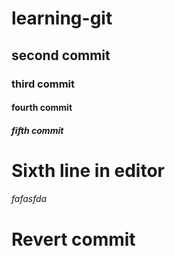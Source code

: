 # learning-git
<h2>second commit</h2>
<h3>third commit</h3>
<h4>fourth commit</h4>
<h5>fifth commit</h5>
<h1>Sixth line in editor</h1>
<h6>fafasfda</h6>
<h1>Revert commit</h1>